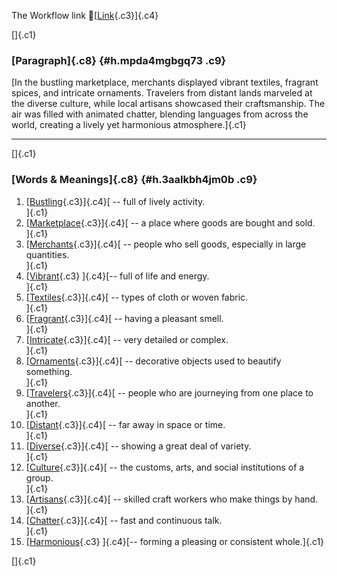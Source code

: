 The Workflow link
👏[[Link](https://www.google.com/url?q=http://www.google.com&sa=D&source=editors&ust=1756683632057116&usg=AOvVaw0YBb_Ka9xsqxLOMcg5FmUf){.c3}]{.c4}

[]{.c1}

### [Paragraph]{.c8} {#h.mpda4mgbgq73 .c9}

[In the bustling marketplace, merchants displayed vibrant textiles,
fragrant spices, and intricate ornaments. Travelers from distant lands
marveled at the diverse culture, while local artisans showcased their
craftsmanship. The air was filled with animated chatter, blending
languages from across the world, creating a lively yet harmonious
atmosphere.]{.c1}

------------------------------------------------------------------------

[]{.c1}

### [Words & Meanings]{.c8} {#h.3aalkbh4jm0b .c9}

1.  [[Bustling](https://www.google.com/url?q=http://www.google.com&sa=D&source=editors&ust=1756683632057760&usg=AOvVaw03AdVMyd70_azFqaisUwTJ){.c3}]{.c4}[ --
    full of lively activity.\
    ]{.c1}
2.  [[Marketplace](https://www.google.com/url?q=http://www.google.com&sa=D&source=editors&ust=1756683632057881&usg=AOvVaw0wGDXo-0m6pZhqWWQE5WBp){.c3}]{.c4}[ --
    a place where goods are bought and sold.\
    ]{.c1}
3.  [[Merchants](https://www.google.com/url?q=http://www.google.com&sa=D&source=editors&ust=1756683632057996&usg=AOvVaw19Gm0qQ2qNNEzFH9h-Y3uS){.c3}]{.c4}[ --
    people who sell goods, especially in large quantities.\
    ]{.c1}
4.  [[Vibrant](https://www.google.com/url?q=http://www.google.com&sa=D&source=editors&ust=1756683632058121&usg=AOvVaw3Ipu6p02AOfnyTZWU29cPI){.c3}
    ]{.c4}[-- full of life and energy.\
    ]{.c1}
5.  [[Textiles](https://www.google.com/url?q=http://www.google.com&sa=D&source=editors&ust=1756683632058213&usg=AOvVaw0mB5hhV4f_vnPClkGBzqyT){.c3}]{.c4}[ --
    types of cloth or woven fabric.\
    ]{.c1}
6.  [[Fragrant](https://www.google.com/url?q=http://www.google.com&sa=D&source=editors&ust=1756683632058321&usg=AOvVaw2CR3b5wtOd45VS1bMqXMVK){.c3}]{.c4}[ --
    having a pleasant smell.\
    ]{.c1}
7.  [[Intricate](https://www.google.com/url?q=http://www.google.com&sa=D&source=editors&ust=1756683632058414&usg=AOvVaw0f5ha1GBKjyH6YaU1kUXr_){.c3}]{.c4}[ --
    very detailed or complex.\
    ]{.c1}
8.  [[Ornaments](https://www.google.com/url?q=http://www.google.com&sa=D&source=editors&ust=1756683632058506&usg=AOvVaw25AFx98e1iVU1J5KbsdWSZ){.c3}]{.c4}[ --
    decorative objects used to beautify something.\
    ]{.c1}
9.  [[Travelers](https://www.google.com/url?q=http://www.google.com&sa=D&source=editors&ust=1756683632058621&usg=AOvVaw09X-XDly0_XrFFr3u0Ph4V){.c3}]{.c4}[ --
    people who are journeying from one place to another.\
    ]{.c1}
10. [[Distant](https://www.google.com/url?q=http://www.google.com&sa=D&source=editors&ust=1756683632058739&usg=AOvVaw1vC4eV2qZIWo8UlGS5edTS){.c3}]{.c4}[ --
    far away in space or time.\
    ]{.c1}
11. [[Diverse](https://www.google.com/url?q=http://www.google.com&sa=D&source=editors&ust=1756683632058838&usg=AOvVaw1lA94kwz_oA7ZR7YjBP6Xz){.c3}]{.c4}[ --
    showing a great deal of variety.\
    ]{.c1}
12. [[Culture](https://www.google.com/url?q=http://www.google.com&sa=D&source=editors&ust=1756683632058938&usg=AOvVaw2jMKoezO4qnRF_4U6sU52j){.c3}]{.c4}[ --
    the customs, arts, and social institutions of a group.\
    ]{.c1}
13. [[Artisans](https://www.google.com/url?q=http://www.google.com&sa=D&source=editors&ust=1756683632059064&usg=AOvVaw0sMHjTMshMakPJ_n3u9zmt){.c3}]{.c4}[ --
    skilled craft workers who make things by hand.\
    ]{.c1}
14. [[Chatter](https://www.google.com/url?q=http://www.google.com&sa=D&source=editors&ust=1756683632059175&usg=AOvVaw0zmpt5VA06TVbp_MzRkwpp){.c3}]{.c4}[ --
    fast and continuous talk.\
    ]{.c1}
15. [[Harmonious](https://www.google.com/url?q=http://www.google.com&sa=D&source=editors&ust=1756683632059286&usg=AOvVaw2kxNUlHtnrm2krdfPpJ4lT){.c3}
    ]{.c4}[-- forming a pleasing or consistent whole.]{.c1}

[]{.c1}
